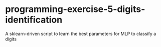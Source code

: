 # programming-exercise-5-digits-identification
A sklearn-driven script to learn the best parameters for MLP to classify a digits 
